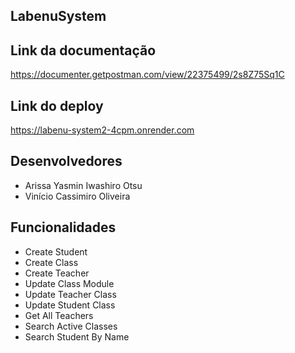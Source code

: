 ## LabenuSystem

## Link da documentação
https://documenter.getpostman.com/view/22375499/2s8Z75Sq1C

## Link do deploy
https://labenu-system2-4cpm.onrender.com

## Desenvolvedores
* Arissa Yasmin Iwashiro Otsu
* Vinício Cassimiro Oliveira

## Funcionalidades
* Create Student
* Create Class
* Create Teacher
* Update Class Module
* Update Teacher Class
* Update Student Class
* Get All Teachers
* Search Active Classes
* Search Student By Name
